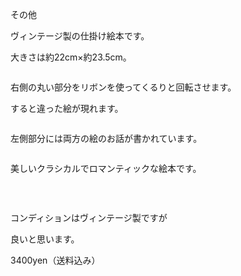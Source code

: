 <link rel="stylesheet" type="text/css" href="/assets/css/styles.css">

その他

ヴィンテージ製の仕掛け絵本です。

大きさは約22cm×約23.5cm。

<img alt="" src="http://blog.cnobi.jp/v1/blog/user/71e35865e9e62f3f9d70420d6124d2ab/1239695907"/> 

右側の丸い部分をリボンを使ってくるりと回転させます。

すると違った絵が現れます。

<img alt="" src="http://blog.cnobi.jp/v1/blog/user/71e35865e9e62f3f9d70420d6124d2ab/1239695911"/> 

左側部分には両方の絵のお話が書かれています。

<img alt="" src="http://blog.cnobi.jp/v1/blog/user/71e35865e9e62f3f9d70420d6124d2ab/1239695933"/> 

美しいクラシカルでロマンティックな絵本です。

<img alt="" src="http://blog.cnobi.jp/v1/blog/user/71e35865e9e62f3f9d70420d6124d2ab/1239695934"/>

 

コンディションはヴィンテージ製ですが

良いと思います。

3400yen（送料込み）